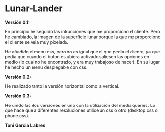 # Lunar-Lander

**Versión 0.1:**

En principio he seguido las intrucciones que me proporciono el cliente.
Pero he cambiado, la imagen de la superficie lunar porque la que me proporciono el cliente se veia muy pixelada.

He añadido el menu css, pero no es igual que el que pedia el cliente, ya que pedia que cuando el boton estubiera 
activado saliesen las opciones en medio (lo cual no he encontrado, y era muy trabajoso de hacer).
En su lugar he hecho un menu desplegable con css.

**Versión 0.2:**

He realizado tanto la versión horizontal como la vertical.

**Versión 0.3:**

He unido las dos versiones en una con la utilización del media queries.
Lo que hace que a diferentes resoluciones utilice un css o otro (desktop.css o phone.css).

**Toni Garcia Llabres**
